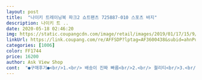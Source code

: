 ```yaml
---
layout: post 
title:  "나이키 트레이닝복 파크2 쇼트팬츠 725887-010 스포츠 바지" 
description: 나이키 트 ..
date: 2020-05-18 02:46:20 
img: https://static.coupangcdn.com/image/retail/images/2019/01/17/15/9/59de537a-128c-4131-912f-7a831a6f14c3.jpg 
linkUrl: https://link.coupang.com/re/AFFSDP?lptag=AF3600438&subid=ahnPublicAsk&pageKey=270196169&itemId=501008135&vendorItemId=3039676890&traceid=V0-113-5b65eed8b47d304b 
categories: [1006] 
color: FF1744 
price: 16200 
author: Ask View Shop 
cont:  "●구매후기●<br/>1.<br/> 배송이 진짜 빠름<br/>2.<br/> 퀄리티<br/>3.<br/> 비침<br/>낡으면 다시 재구매하러 오겠습니다!<br/>다른 판매하는 곳보다 아주 조금 저렴한 가격임에도 불구하고 퀄리티는 별반 다른 거 없음!<br/>속바지가 없음에도 불구하고 비침이 그렇게 심하지 않아요<br/>오전에 결제 끝내고 다음날 오후에 받았어요.<br/> 배송아주 만족합니다.<br/><br/>장점<br/>재질감도 좋고 그리 두껍지도 않고 운동할때 딱이에요<br/>전에도 똑같은 제품을 사서 입은터라 다시 찾아서 구매하게 됐습니다.<br/><br/>주머니가 없어 아쉽<br/>주문한지 하루만에 배송이 와서 굉장히 좋아요 하자 하나도 없고 지금 입고 나왔는데 너무 편하고 좋은거 같아요 제가 평소에 M을 입는데 꼭 크게 안사셔도 상관없을거같아요 너무너무 편하고 좋아요 속 비침도 거의 없고 널널해서 시원합니다  배송도 빠르고 옷도 이쁘고 정말좋아요 그리고 배송도 되게 빨라요 〰️<br/>진짜 밝은 속옷만 입지 않으면 하나도 안비칠듯여ㅋㅋㅋ<br/>" 
---
```

